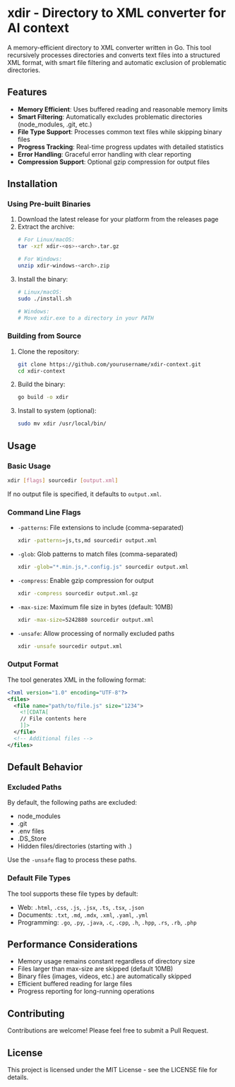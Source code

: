 # xdir - Directory to XML converter for AI context

A memory-efficient directory to XML converter written in Go. This tool recursively processes directories and converts text files into a structured XML format, with smart file filtering and automatic exclusion of problematic directories.

## Features

- **Memory Efficient**: Uses buffered reading and reasonable memory limits
- **Smart Filtering**: Automatically excludes problematic directories (node_modules, .git, etc.)
- **File Type Support**: Processes common text files while skipping binary files
- **Progress Tracking**: Real-time progress updates with detailed statistics
- **Error Handling**: Graceful error handling with clear reporting
- **Compression Support**: Optional gzip compression for output files

## Installation

### Using Pre-built Binaries

1. Download the latest release for your platform from the releases page
2. Extract the archive:
   ```bash
   # For Linux/macOS:
   tar -xzf xdir-<os>-<arch>.tar.gz
   
   # For Windows:
   unzip xdir-windows-<arch>.zip
   ```
3. Install the binary:
   ```bash
   # Linux/macOS:
   sudo ./install.sh
   
   # Windows:
   # Move xdir.exe to a directory in your PATH
   ```

### Building from Source

1. Clone the repository:
   ```bash
   git clone https://github.com/yourusername/xdir-context.git
   cd xdir-context
   ```

2. Build the binary:
   ```bash
   go build -o xdir
   ```

3. Install to system (optional):
   ```bash
   sudo mv xdir /usr/local/bin/
   ```

## Usage

### Basic Usage

```bash
xdir [flags] sourcedir [output.xml]
```

If no output file is specified, it defaults to `output.xml`.

### Command Line Flags

- `-patterns`: File extensions to include (comma-separated)
  ```bash
  xdir -patterns=js,ts,md sourcedir output.xml
  ```

- `-glob`: Glob patterns to match files (comma-separated)
  ```bash
  xdir -glob="*.min.js,*.config.js" sourcedir output.xml
  ```

- `-compress`: Enable gzip compression for output
  ```bash
  xdir -compress sourcedir output.xml.gz
  ```

- `-max-size`: Maximum file size in bytes (default: 10MB)
  ```bash
  xdir -max-size=5242880 sourcedir output.xml
  ```

- `-unsafe`: Allow processing of normally excluded paths
  ```bash
  xdir -unsafe sourcedir output.xml
  ```

### Output Format

The tool generates XML in the following format:

```xml
<?xml version="1.0" encoding="UTF-8"?>
<files>
  <file name="path/to/file.js" size="1234">
    <![CDATA[
    // File contents here
    ]]>
  </file>
  <!-- Additional files -->
</files>
```

## Default Behavior

### Excluded Paths
By default, the following paths are excluded:
- node_modules
- .git
- .env files
- .DS_Store
- Hidden files/directories (starting with .)

Use the `-unsafe` flag to process these paths.

### Default File Types
The tool supports these file types by default:
- Web: `.html`, `.css`, `.js`, `.jsx`, `.ts`, `.tsx`, `.json`
- Documents: `.txt`, `.md`, `.mdx`, `.xml`, `.yaml`, `.yml`
- Programming: `.go`, `.py`, `.java`, `.c`, `.cpp`, `.h`, `.hpp`, `.rs`, `.rb`, `.php`

## Performance Considerations

- Memory usage remains constant regardless of directory size
- Files larger than max-size are skipped (default 10MB)
- Binary files (images, videos, etc.) are automatically skipped
- Efficient buffered reading for large files
- Progress reporting for long-running operations

## Contributing

Contributions are welcome! Please feel free to submit a Pull Request.

## License

This project is licensed under the MIT License - see the LICENSE file for details.
